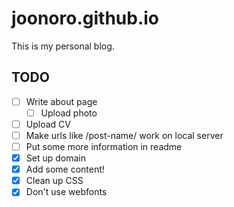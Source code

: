 # joonoro.github.io

This is my personal blog.

## TODO

- [ ] Write about page
  - [ ] Upload photo
- [ ] Upload CV
- [ ] Make urls like /post-name/ work on local server
- [ ] Put some more information in readme
- [X] Set up domain
- [X] Add some content!
- [X] Clean up CSS
- [X] Don't use webfonts